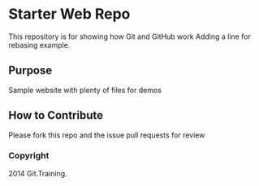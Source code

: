 # Starter Web Repo

This repository is for showing how Git and GitHub work
Adding a line for rebasing example.

## Purpose

Sample website with plenty of files for demos

## How to Contribute

Please fork this repo and the issue pull requests for review

### Copyright

2014 Git.Training.
